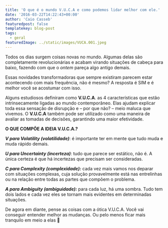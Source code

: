 ```yaml
---
title: 'O que é o mundo V.U.C.A e como podemos lidar melhor com ele.'
date: '2016-03-22T14:22:43+00:00'
author: 'Caio Casseb'
featuredpost: false
templatekey: blog-post
tags:
  - geral
featuredImage: ../static/images/VUCA.001.jpeg
---
```


Todos os dias surgem coisas novas no mundo. Algumas delas são completamente revolucionárias e acabam virando situações de cabeça para baixo, fazendo com que o _ontem_ pareça algo antigo demais.

Essas novidades transformadoras que sempre existiram parecem estar acontecendo com mais frequência, não é mesmo? A resposta é SIM e é melhor você se acostumar com isso.

Alguns estudiosos definiram como **V.U.C.A**. as 4 características que estão intrinsecamente ligadas ao mundo contemporâneo. Elas ajudam explicar toda essa sensação de disrupção e – por que não? – meio maluca que vivemos. O **V.U.C.A** também pode ser utilizado como uma maneira de avaliar as tomadas de decisões, garantindo uma maior efetividade.

**O QUE COMPÕE A IDEIA V.U.C.A.?**

**_V para Volatility (volatilidade)_**: é importante ter em mente que tudo muda e muda rápido demais.

**_U para Uncertainty (incerteza)_**: tudo que parece ser estático, não é. A única certeza é que há incertezas que precisam ser consideradas.

**_C para Complexity (complexidade):_** cada vez mais vamos nos deparar com situações complexas, cuja solução provavelmente está nas entrelinhas ou na relação entre todas as partes que compõem o problema.

**_A para Ambiguity (ambiguidade):_** para cada luz, há uma sombra. Tudo tem dois lados e cada vez eles se tornam mais evidentes em determinadas situações.

De agora em diante, pense as coisas com a ótica V.U.C.A. Você vai conseguir entender melhor as mudanças. Ou pelo menos ficar mais tranquilo em meio a elas 🙂
